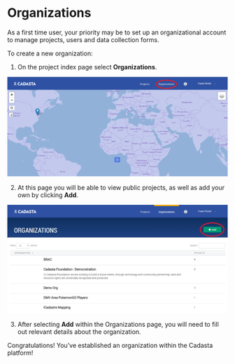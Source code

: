 # Organizations

As a first time user, your priority may be to set up an organizational account to manage projects, users and data collection forms.

To create a new organization:

1. On the project index page select **Organizations**.

  ![](/en/assets/organization.png)

2. At this page you will be able to view public projects, as well as add your own by clicking **Add**.

  ![](/en/assets/add_new_org.png)

3. After selecting **Add** within the Organizations page, you will need to fill out relevant details about the organization.


Congratulations! You’ve established an organization within the Cadasta platform!


